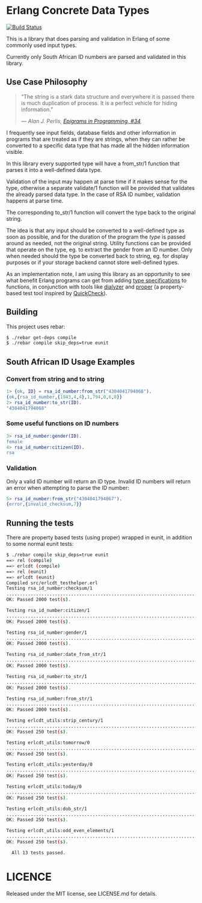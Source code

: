 # Erlang Concrete Data Types

[![Build Status](https://secure.travis-ci.org/apauley/erlcdt.png?branch=master "Build Status")](http://travis-ci.org/apauley/erlcdt)

This is a library that does parsing and validation in Erlang of some
commonly used input types.

Currently only South African ID numbers are parsed and validated in
this library.

## Use Case Philosophy

> &ldquo;The string is a stark data structure and everywhere it is passed there is much duplication of process. It is a perfect vehicle for hiding information.&rdquo;
>
> &mdash; <cite>Alan J. Perlis, [Epigrams in Programming, #34](http://www.cs.yale.edu/quotes.html)</cite>

I frequently see input fields, database fields and other information
in programs that are treated as if they are strings, when they can
rather be converted to a specific data type that has made all the
hidden information visible.

In this library every supported type will have a from_str/1 function
that parses it into a well-defined data type.

Validation of the input may happen at parse time if it makes sense for
the type, otherwise a separate validate/1 function will be provided
that validates the already parsed data type. In the case of RSA ID
number, validation happens at parse time.

The corresponding to_str/1 function will convert the type back to the
original string.

The idea is that any input should be converted to a well-defined type
as soon as possible, and for the duration of the program the *type* is
passed around as needed, not the original string. Utility functions
can be provided that operate on the type, eg. to extract the gender
from an ID number. Only when needed should the type be converted back
to string, eg. for display purposes or if your storage backend cannot
store well-defined types.

As an implementation note, I am using this library as an opportunity
to see what benefit Erlang programs can get from adding
[type specifications](http://www.erlang.org/doc/reference_manual/typespec.html)
to functions, in conjunction with tools like
[dialyzer](http://www.erlang.org/doc/man/dialyzer.html) and
[proper](https://github.com/manopapad/proper) (a property-based test
tool inspired by [QuickCheck](http://www.quviq.com/)).

## Building

This project uses rebar:

```bash
$ ./rebar get-deps compile
$ ./rebar compile skip_deps=true eunit
```

## South African ID Usage Examples

### Convert from string and to string

```erlang
1> {ok, ID} = rsa_id_number:from_str("4304041794068").
{ok,{rsa_id_number,{1943,4,4},1,794,0,6,8}}
2> rsa_id_number:to_str(ID).
"4304041794068"
```

### Some useful functions on ID numbers

```erlang
3> rsa_id_number:gender(ID).
female
4> rsa_id_number:citizen(ID).
rsa
```

### Validation

Only a valid ID number will return an ID type.
Invalid ID numbers will return an error when attempting to parse the ID number:

```erlang
5> rsa_id_number:from_str("4304041794067").
{error,{invalid_checksum,7}}
```


## Running the tests

There are property based tests (using proper) wrapped in eunit, in
addition to some normal eunit tests:

```bash
$ ./rebar compile skip_deps=true eunit
==> rel (compile)
==> erlcdt (compile)
==> rel (eunit)
==> erlcdt (eunit)
Compiled src/erlcdt_testhelper.erl
Testing rsa_id_number:checksum/1
................................................................................................................................................................................................................................................................................................................................................................................................................................................................................................................................................................................................................................................................................................................................................................................................................................................................................................................................................................................................................................................................................................................................................................................................................................................................................................................................................................................................................................................................................................................................................................................................................................................................................................................................................................................................................................................................................................................................................................................................................................................................................
OK: Passed 2000 test(s).

Testing rsa_id_number:citizen/1
................................................................................................................................................................................................................................................................................................................................................................................................................................................................................................................................................................................................................................................................................................................................................................................................................................................................................................................................................................................................................................................................................................................................................................................................................................................................................................................................................................................................................................................................................................................................................................................................................................................................................................................................................................................................................................................................................................................................................................................................................................................................................
OK: Passed 2000 test(s).

Testing rsa_id_number:gender/1
................................................................................................................................................................................................................................................................................................................................................................................................................................................................................................................................................................................................................................................................................................................................................................................................................................................................................................................................................................................................................................................................................................................................................................................................................................................................................................................................................................................................................................................................................................................................................................................................................................................................................................................................................................................................................................................................................................................................................................................................................................................................................
OK: Passed 2000 test(s).

Testing rsa_id_number:date_from_str/1
................................................................................................................................................................................................................................................................................................................................................................................................................................................................................................................................................................................................................................................................................................................................................................................................................................................................................................................................................................................................................................................................................................................................................................................................................................................................................................................................................................................................................................................................................................................................................................................................................................................................................................................................................................................................................................................................................................................................................................................................................................................................................
OK: Passed 2000 test(s).

Testing rsa_id_number:to_str/1
................................................................................................................................................................................................................................................................................................................................................................................................................................................................................................................................................................................................................................................................................................................................................................................................................................................................................................................................................................................................................................................................................................................................................................................................................................................................................................................................................................................................................................................................................................................................................................................................................................................................................................................................................................................................................................................................................................................................................................................................................................................................................
OK: Passed 2000 test(s).

Testing rsa_id_number:from_str/1
................................................................................................................................................................................................................................................................................................................................................................................................................................................................................................................................................................................................................................................................................................................................................................................................................................................................................................................................................................................................................................................................................................................................................................................................................................................................................................................................................................................................................................................................................................................................................................................................................................................................................................................................................................................................................................................................................................................................................................................................................................................................................
OK: Passed 2000 test(s).

Testing erlcdt_utils:strip_century/1
..........................................................................................................................................................................................................................................................
OK: Passed 250 test(s).

Testing erlcdt_utils:tomorrow/0
..........................................................................................................................................................................................................................................................
OK: Passed 250 test(s).

Testing erlcdt_utils:yesterday/0
..........................................................................................................................................................................................................................................................
OK: Passed 250 test(s).

Testing erlcdt_utils:today/0
..........................................................................................................................................................................................................................................................
OK: Passed 250 test(s).

Testing erlcdt_utils:dob_str/1
..........................................................................................................................................................................................................................................................
OK: Passed 250 test(s).

Testing erlcdt_utils:odd_even_elements/1
..........................................................................................................................................................................................................................................................
OK: Passed 250 test(s).

  All 13 tests passed.
```

# LICENCE

Released under the MIT license, see LICENSE.md for details.
